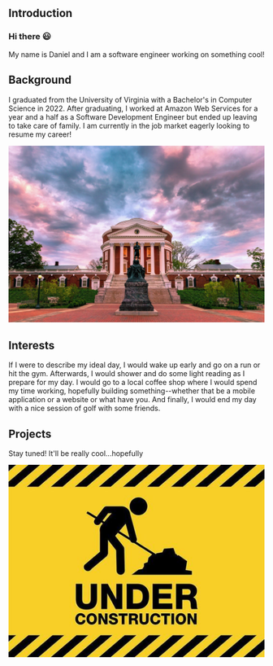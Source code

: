 ## Introduction
### Hi there :smiley:
My name is Daniel and I am a software engineer working on something cool!

## Background
I graduated from the University of Virginia with a Bachelor's in Computer Science in 2022. After graduating, I worked at Amazon Web Services for a year and a half as a Software Development Engineer but ended up leaving to take care of family. I am currently in the job market eagerly looking to resume my career!

![Rotunda](./images/uva_rotunda.jpg)

## Interests
If I were to describe my ideal day, I would wake up early and go on a run or hit the gym. Afterwards, I would shower and do some light reading as I prepare for my day. I would go to a local coffee shop where I would spend my time working, hopefully building something--whether that be a mobile application or a website or what have you. And finally, I would end my day with a nice session of golf with some friends.

## Projects
Stay tuned! It'll be really cool...hopefully
<p align="center">
  <img src="./images/under-construction-warning-sign.jpg" alt="Under Construction"/>
</p>
